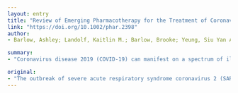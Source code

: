 ```yaml
---
layout: entry
title: "Review of Emerging Pharmacotherapy for the Treatment of Coronavirus Disease 2019"
link: "https://doi.org/10.1002/phar.2398"
author:
- Barlow, Ashley; Landolf, Kaitlin M.; Barlow, Brooke; Yeung, Siu Yan Amy; Heavner, Jason J.; Claassen, Cassidy W.; Heavner, Mojdeh S.

summary:
- "Coronavirus disease 2019 (COVID-19) can manifest on a spectrum of illness from mild disease to severe respiratory failure requiring intensive care unit admission. There is currently no widely accepted standard of care in the pharmacological management of patients with COVID19. Urgent identification of??potential treatment strategies is??a priority. Therapies include novel agents available in clinical trials or through compassionate use."

original:
- "The outbreak of severe acute respiratory syndrome coronavirus 2 (SARS-CoV-2) has evolved into an emergent global pandemic. Coronavirus disease 2019 (COVID-19) can manifest on a spectrum of illness from mild disease to severe respiratory failure requiring intensive care unit (ICU) admission. As the incidence continues to rise at a rapid pace,??critical care teams are faced with challenging treatment decisions. There is currently no widely accepted standard of care in the pharmacological management of patients with COVID-19. Urgent identification of??potential treatment strategies is??a priority. Therapies include novel agents available in clinical trials or through compassionate use, and other drugs, repurposed antiviral and immune modulating therapies. Many have demonstrated in vitro or in vivo potential against other viruses that are similar to SARS-CoV-2. Critically ill patients with COVID-19 have additional considerations related to adjustments for organ impairment and renal replacement therapies, complex lists of concurrent medications, limitations with drug administration and compatibility, and unique toxicities that should be evaluated when utilizing these therapies. The purpose of this review is to summarize practical considerations for pharmacotherapy in patients with COVID-19, with the intent of serving as a resource for health care providers at the forefront of clinical care during this pandemic."
---
```


